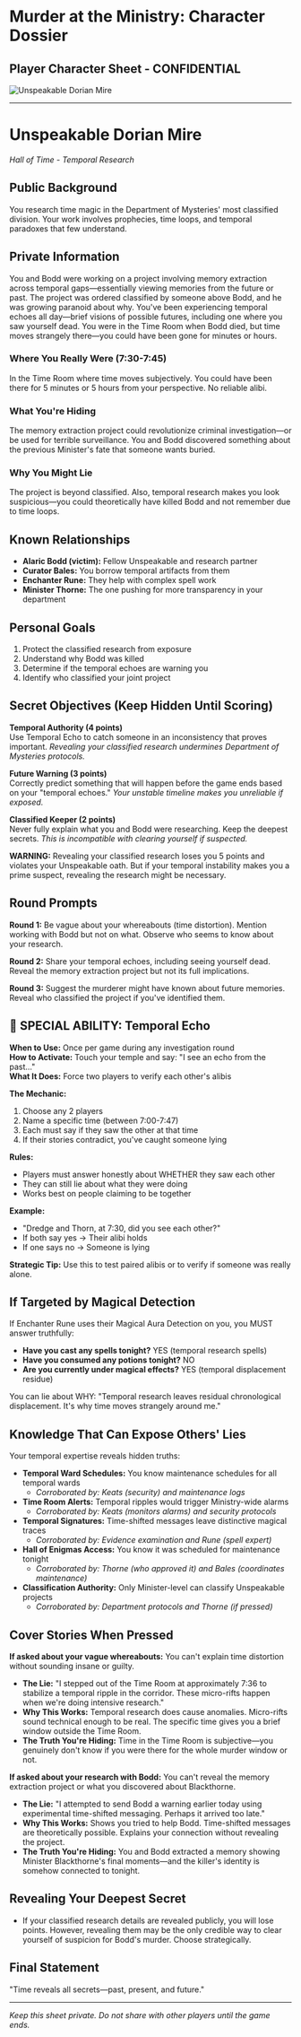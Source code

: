 # Murder at the Ministry: Character Dossier
## Player Character Sheet - CONFIDENTIAL

![Unspeakable Dorian Mire](character_images/10_unspeakable_dorian_mire.png)

---

# Unspeakable Dorian Mire
*Hall of Time - Temporal Research*

## Public Background
You research time magic in the Department of Mysteries' most classified division. Your work involves prophecies, time loops, and temporal paradoxes that few understand.

## Private Information
You and Bodd were working on a project involving memory extraction across temporal gaps—essentially viewing memories from the future or past. The project was ordered classified by someone above Bodd, and he was growing paranoid about why. You've been experiencing temporal echoes all day—brief visions of possible futures, including one where you saw yourself dead. You were in the Time Room when Bodd died, but time moves strangely there—you could have been gone for minutes or hours.

### Where You Really Were (7:30-7:45)
In the Time Room where time moves subjectively. You could have been there for 5 minutes or 5 hours from your perspective. No reliable alibi.

### What You're Hiding
The memory extraction project could revolutionize criminal investigation—or be used for terrible surveillance. You and Bodd discovered something about the previous Minister's fate that someone wants buried.

### Why You Might Lie
The project is beyond classified. Also, temporal research makes you look suspicious—you could theoretically have killed Bodd and not remember due to time loops.

## Known Relationships
- **Alaric Bodd (victim):** Fellow Unspeakable and research partner
- **Curator Bales:** You borrow temporal artifacts from them
- **Enchanter Rune:** They help with complex spell work
- **Minister Thorne:** The one pushing for more transparency in your department

## Personal Goals
1. Protect the classified research from exposure
2. Understand why Bodd was killed
3. Determine if the temporal echoes are warning you
4. Identify who classified your joint project

## Secret Objectives (Keep Hidden Until Scoring)

**Temporal Authority (4 points)**  
Use Temporal Echo to catch someone in an inconsistency that proves important. *Revealing your classified research undermines Department of Mysteries protocols.*

**Future Warning (3 points)**  
Correctly predict something that will happen before the game ends based on your "temporal echoes." *Your unstable timeline makes you unreliable if exposed.*

**Classified Keeper (2 points)**  
Never fully explain what you and Bodd were researching. Keep the deepest secrets. *This is incompatible with clearing yourself if suspected.*

**WARNING:** Revealing your classified research loses you 5 points and violates your Unspeakable oath. But if your temporal instability makes you a prime suspect, revealing the research might be necessary.

## Round Prompts
**Round 1:** Be vague about your whereabouts (time distortion). Mention working with Bodd but not on what. Observe who seems to know about your research.

**Round 2:** Share your temporal echoes, including seeing yourself dead. Reveal the memory extraction project but not its full implications.

**Round 3:** Suggest the murderer might have known about future memories. Reveal who classified the project if you've identified them.

## 🔮 SPECIAL ABILITY: Temporal Echo
**When to Use:** Once per game during any investigation round  
**How to Activate:** Touch your temple and say: "I see an echo from the past..."  
**What It Does:** Force two players to verify each other's alibis

**The Mechanic:**
1. Choose any 2 players
2. Name a specific time (between 7:00-7:47)
3. Each must say if they saw the other at that time
4. If their stories contradict, you've caught someone lying

**Rules:**
- Players must answer honestly about WHETHER they saw each other
- They can still lie about what they were doing
- Works best on people claiming to be together

**Example:**
- "Dredge and Thorn, at 7:30, did you see each other?"
- If both say yes → Their alibi holds
- If one says no → Someone is lying

**Strategic Tip:** Use this to test paired alibis or to verify if someone was really alone.

## If Targeted by Magical Detection
If Enchanter Rune uses their Magical Aura Detection on you, you MUST answer truthfully:
- **Have you cast any spells tonight?** YES (temporal research spells)
- **Have you consumed any potions tonight?** NO
- **Are you currently under magical effects?** YES (temporal displacement residue)

You can lie about WHY: "Temporal research leaves residual chronological displacement. It's why time moves strangely around me."

## Knowledge That Can Expose Others' Lies

Your temporal expertise reveals hidden truths:

- **Temporal Ward Schedules:** You know maintenance schedules for all temporal wards
  - *Corroborated by: Keats (security) and maintenance logs*
- **Time Room Alerts:** Temporal ripples would trigger Ministry-wide alarms
  - *Corroborated by: Keats (monitors alarms) and security protocols*
- **Temporal Signatures:** Time-shifted messages leave distinctive magical traces
  - *Corroborated by: Evidence examination and Rune (spell expert)*
- **Hall of Enigmas Access:** You know it was scheduled for maintenance tonight
  - *Corroborated by: Thorne (who approved it) and Bales (coordinates maintenance)*
- **Classification Authority:** Only Minister-level can classify Unspeakable projects
  - *Corroborated by: Department protocols and Thorne (if pressed)*

## Cover Stories When Pressed

**If asked about your vague whereabouts:**
You can't explain time distortion without sounding insane or guilty.
- **The Lie:** "I stepped out of the Time Room at approximately 7:36 to stabilize a temporal ripple in the corridor. These micro-rifts happen when we're doing intensive research."
- **Why This Works:** Temporal research does cause anomalies. Micro-rifts sound technical enough to be real. The specific time gives you a brief window outside the Time Room.
- **The Truth You're Hiding:** Time in the Time Room is subjective—you genuinely don't know if you were there for the whole murder window or not.

**If asked about your research with Bodd:**
You can't reveal the memory extraction project or what you discovered about Blackthorne.
- **The Lie:** "I attempted to send Bodd a warning earlier today using experimental time-shifted messaging. Perhaps it arrived too late."
- **Why This Works:** Shows you tried to help Bodd. Time-shifted messages are theoretically possible. Explains your connection without revealing the project.
- **The Truth You're Hiding:** You and Bodd extracted a memory showing Minister Blackthorne's final moments—and the killer's identity is somehow connected to tonight.

## Revealing Your Deepest Secret

- If your classified research details are revealed publicly, you will lose points. However, revealing them may be the only credible way to clear yourself of suspicion for Bodd's murder. Choose strategically.

## Final Statement
"Time reveals all secrets—past, present, and future."

---

*Keep this sheet private. Do not share with other players until the game ends.*
